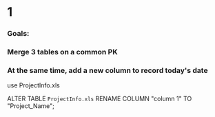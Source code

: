 # 1

### Goals:
### Merge 3 tables on a common PK
### At the same  time, add a new column to record today's date

use ProjectInfo.xls

ALTER TABLE `ProjectInfo.xls` RENAME COLUMN "column 1" TO "Project_Name";
  
  
